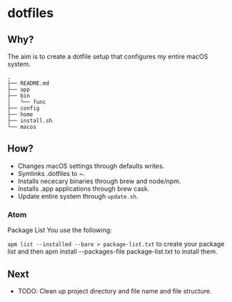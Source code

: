 # dotfiles

## Why?
The aim is to create a dotfile setup that configures my entire macOS system.

```
.
├── README.md
├── app
├── bin
│   └── func
├── config
├── home
├── install.sh
└── macos
```

## How?
- Changes macOS settings through defaults writes.
- Symlinks .dotfiles to ~.
- Installs nececary binaries through brew and node/npm.
- Installs .app applications through brew cask.
- Update entire system through `update.sh`.

### Atom
Package List
You use the following:

`apm list --installed --bare > package-list.txt`
to create your package list and then apm install --packages-file package-list.txt to install them.

## Next

- TODO: Clean up project directory and file name and file structure.
